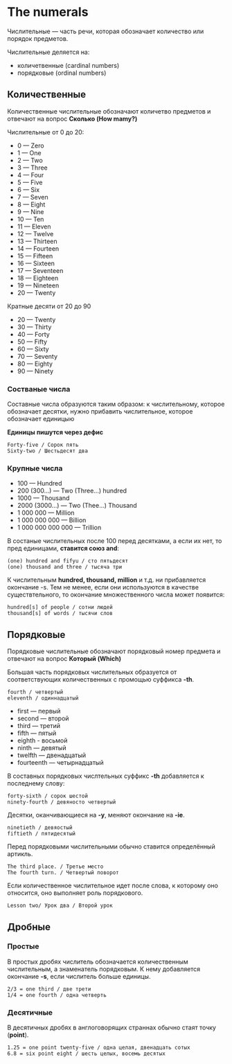 # The numerals

Числительные — часть речи, которая обозначает количество или порядок предметов.

Числительные деляется на:
* количетвенные (cardinal numbers)
* порядковые (ordinal numbers)

## Количественные

Количественные числительные обозначают количетво предметов и отвечают на вопрос **Сколько (How mamy?)**

Числительные от 0 до 20:

* 0 — Zero
* 1 — One
* 2 — Two
* 3 — Three
* 4 — Four
* 5 — Five
* 6 — Six
* 7 — Seven
* 8 — Eight
* 9 — Nine
* 10 — Ten
* 11 — Eleven
* 12 — Twelve
* 13 — Thirteen
* 14 — Fourteen
* 15 — Fifteen
* 16 — Sixteen
* 17 — Seventeen
* 18 — Eighteen
* 19 — Nineteen
* 20 — Twenty

Кратные десяти от 20 до 90

* 20 — Twenty
* 30 — Thirty
* 40 — Forty
* 50 — Fifty
* 60 — Sixty
* 70 — Seventy
* 80 — Eighty
* 90 — Ninety

### Состваные числа

Составные числа образуются таким образом: к числительному, которое обозначает десятки, нужно прибавить числительное, которое обозначает единицыю

**Единицы пишутся через дефис**

```
Forty-five / Сорок пять
Sixty-two / Шестьдесят два
```

### Крупные числа

* 100 — Hundred
* 200 (300...) — Two (Three...) hundred
* 1000 — Thousand
* 2000 (3000...) — Two (Thee...) Thousand
* 1 000 000 — Million
* 1 000 000 000 — Billion
* 1 000 000 000 000 — Trillion

В состаные числительных после 100 перед десятками, а если их нет, то пред единицами, **ставится союз and**:
```
(one) hundred and fifyu / сто пятьдесят
(one) thousand and three / тысяча три
```

К числительным **hundred, thousand, million** и т.д. ни прибавляется окончание -s. Тем не менее, если они используются в качестве существтельного, то окончание множественного числа может появится:
```
hundred[s] of people / сотни людей
thousand[s] of words / тысячи слов
```

## Порядковые

Порядковые числительные обозначают порядковый номер предмета и отвечают на вопрос **Который (Which)**

Большая часть порядковых числительных образуется от соответствующих количественных с промощью суффикса **-th**.
```
fourth / четвертый
eleventh / одиннадцатый
```

* first — первый
* second — второй
* third — третий
* fifth — пятый 
* eighth - восьмой
* ninth — девятый
* twelfth — двенадцатый
* fourteenth — четырнадцатый

В составных порядковых числтельных суффикс **-th** добавляется к последнему слову:
```
forty-sixth / сорок шестой
ninety-fourth / девяносто четвертый
```
Десятки, оканчивающиеся на **-y**, меняют окончание на **-ie**.
```
ninetieth / девяостый
fiftieth / пятидесятый
```
Перед порядковыми числительными обычно ставится определённый артикль.
```
The third place. / Третье место
The fourth turn. / Четвертый поворот
```
Если количественное числительное идет после слова, к которому оно относится, оно выполняет роль порядкового.
```
Lesson two/ Урок два / Второй урок
```

## Дробные

### Простые

В простых дробях числитель обозначается количественным числительным, а знаменатель порядковым. К нему добавляется окончание **-s**, если числитель больше единицы.
```
2/3 = one third / две трети
1/4 = one fourth / одна четверть
```

### Десятичные

В десятичных дробях в англоговорящих страннах обычно стаят точку (**point**).
```
1.25 = one point twenty-five / одна целая, двенадцать сотых
6.8 = six point eight / шесть целых, восемь десятых
```
